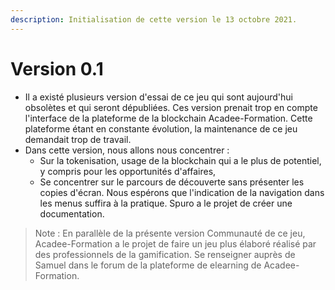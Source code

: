 ```yaml
---
description: Initialisation de cette version le 13 octobre 2021.
---
```


# Version 0.1

* Il a existé plusieurs version d'essai de ce jeu qui sont aujourd'hui obsolètes et qui seront dépubliées. Ces version prenait trop en compte l'interface de la plateforme de la blockchain Acadee-Formation. Cette plateforme étant en constante évolution, la maintenance de ce jeu demandait trop de travail.
* Dans cette version, nous allons nous concentrer : 
  * Sur la tokenisation, usage de la blockchain qui a le plus de potentiel, y compris pour les opportunités d'affaires,
  * Se concentrer sur le parcours de découverte sans présenter les copies d'écran. Nous espérons que l'indication de la navigation dans les menus suffira à la pratique. Spuro a le projet de créer une documentation. 

> Note : En parallèle de la présente version Communauté de ce jeu, Acadee-Formation a le projet de faire un jeu plus élaboré réalisé par des professionnels de la gamification. Se renseigner auprès de Samuel dans le forum de la plateforme de elearning de Acadee-Formation.



